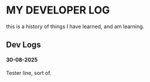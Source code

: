 # MY DEVELOPER LOG
this is a history of things I have learned, and am learning.

## Dev Logs

#### 30-08-2025

Tester line, sort of.